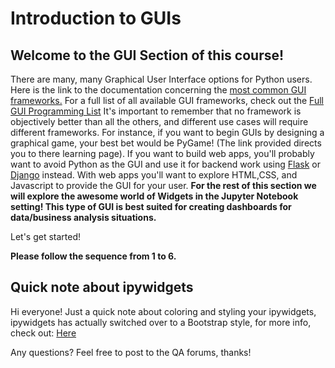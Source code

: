 # Introduction to GUIs
## Welcome to the GUI Section of this course!
There are many, many Graphical User Interface options for Python users.
Here is the link to the documentation concerning the [most common GUI frameworks.](https://wiki.python.org/moin/GUI%20Programming%20in%20Python)
For a full list of all available GUI frameworks, check out the [Full GUI Programming List](https://wiki.python.org/moin/GuiProgramming)
It's important to remember that no framework is objectively better than all the others, and different use cases will require different frameworks. For instance, if you want to begin GUIs by designing a graphical game, your best bet would be PyGame! (The link provided directs you to there learning page).
If you want to build web apps, you'll probably want to avoid Python as the GUI and use it for backend work using [Flask](http://flask.pocoo.org/) or [Django](https://www.djangoproject.com/) instead. With web apps you'll want to explore HTML,CSS, and Javascript to provide the GUI for your user.
**For the rest of this section we will explore the awesome world of Widgets in the Jupyter Notebook setting! This type of GUI is best suited for creating dashboards for data/business analysis situations.**

Let's get started!

**Please follow the sequence from 1 to 6.**

## Quick note about ipywidgets

Hi everyone!
Just a quick note about coloring and styling your ipywidgets, ipywidgets has actually switched over to a Bootstrap style, for more info, check out:
[Here](https://ipywidgets.readthedocs.io/en/latest/examples/Widget%20Styling.html#Predefined-styles)

Any questions? Feel free to post to the QA forums, thanks!
